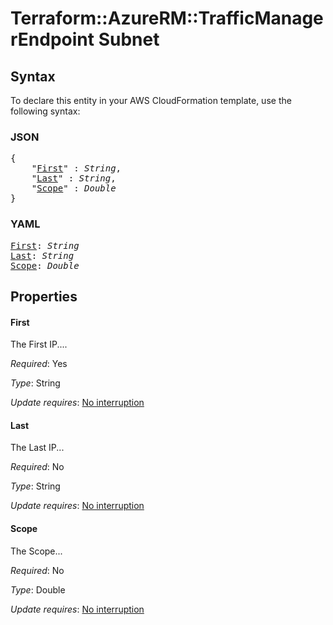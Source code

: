 # Terraform::AzureRM::TrafficManagerEndpoint Subnet

## Syntax

To declare this entity in your AWS CloudFormation template, use the following syntax:

### JSON

<pre>
{
    "<a href="#first" title="First">First</a>" : <i>String</i>,
    "<a href="#last" title="Last">Last</a>" : <i>String</i>,
    "<a href="#scope" title="Scope">Scope</a>" : <i>Double</i>
}
</pre>

### YAML

<pre>
<a href="#first" title="First">First</a>: <i>String</i>
<a href="#last" title="Last">Last</a>: <i>String</i>
<a href="#scope" title="Scope">Scope</a>: <i>Double</i>
</pre>

## Properties

#### First

The First IP....

_Required_: Yes

_Type_: String

_Update requires_: [No interruption](https://docs.aws.amazon.com/AWSCloudFormation/latest/UserGuide/using-cfn-updating-stacks-update-behaviors.html#update-no-interrupt)

#### Last

The Last IP...

_Required_: No

_Type_: String

_Update requires_: [No interruption](https://docs.aws.amazon.com/AWSCloudFormation/latest/UserGuide/using-cfn-updating-stacks-update-behaviors.html#update-no-interrupt)

#### Scope

The Scope...

_Required_: No

_Type_: Double

_Update requires_: [No interruption](https://docs.aws.amazon.com/AWSCloudFormation/latest/UserGuide/using-cfn-updating-stacks-update-behaviors.html#update-no-interrupt)

